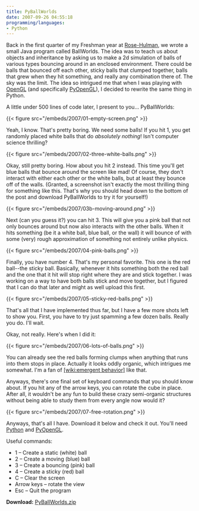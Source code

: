 ```yaml
---
title: PyBallWorlds
date: 2007-09-26 04:55:18
programming/languages:
- Python
---
```

Back in the first quarter of my Freshman year at <a title="Rose-Hulman Institute of Technology" href="http://www.rose-hulman.edu/">Rose-Hulman</a>, we wrote a small Java program called BallWorlds. The idea was to teach us about objects and inheritance by asking us to make a 2d simulation of balls of various types bouncing around in an enclosed environment. There could be balls that bounced off each other, sticky balls that clumped together, balls that grew when they hit something, and really any combination there of. The sky was the limit. The idea so intrigued me that when I was playing with <a title="OpenGL" href="https://www.opengl.org/">OpenGL</a> (and specifically <a title="PyOpenGL" href="http://pyopengl.sourceforge.net/">PyOpenGL</a>), I decided to rewrite the same thing in Python.

<!--more-->

A little under 500 lines of code later, I present to you... PyBallWorlds:

{{< figure src="/embeds/2007/01-empty-screen.png" >}}

Yeah, I know. That's pretty boring. We need some balls! If you hit 1, you get randomly placed white balls that do *absolutely nothing*! Isn't computer science thrilling?

{{< figure src="/embeds/2007/02-three-white-balls.png" >}}

Okay, still pretty boring. How about you hit 2 instead. This time you'll get blue balls that bounce around the screen like mad! Of course, they don't interact with either each other or the white balls, but at least they bounce off of the walls. (Granted, a screenshot isn't exactly the most thrilling thing for something like this. That's why you should head down to the bottom of the post and download PyBallWorlds to try it for yourself!)

{{< figure src="/embeds/2007/03b-moving-around.png" >}}

Next (can you guess it?) you can hit 3. This will give you a pink ball that not only bounces around but now also interacts with the other balls. When it hits something (be it a white ball, blue ball, or the wall) it will bounce of with some (very) rough approximation of something not entirely unlike physics.

{{< figure src="/embeds/2007/04-pink-balls.png" >}}

Finally, you have number 4. That's my personal favorite. This one is the red ball--the sticky ball. Basically, whenever it hits something both the red ball and the one that it hit will stop right where they are and stick together. I was working on a way to have both balls stick and move together, but I figured that I can do that later and might as well upload this first.

{{< figure src="/embeds/2007/05-sticky-red-balls.png" >}}

That's all that I have implemented thus far, but I have a few more shots left to show you. First, you have to try just spamming a few dozen balls. Really you do. I'll wait.

Okay, not really. Here's when I did it:

{{< figure src="/embeds/2007/06-lots-of-balls.png" >}}

You can already see the red balls forming clumps when anything that runs into them stops in place. Actually it looks oddly organic, which intrigues me somewhat. I'm a fan of [[wiki:emergent behavior]]() like that.

Anyways, there's one final set of keyboard commands that you should know about. If you hit any of the arrow keys, you can rotate the cube in place. After all, it wouldn't be any fun to build these crazy semi-organic structures without being able to study them from every angle now would it?

{{< figure src="/embeds/2007/07-free-rotation.png" >}}

Anyways, that's all I have. Download it below and check it out. You'll need <a title="Python" href="http://www.python.org/">Python</a> and <a title="PyOpenGL" href="http://pyopengl.sourceforge.net/">PyOpenGL</a>.

Useful commands:

* 1 – Create a static (white) ball
* 2 – Create a moving (blue) ball
* 3 – Create a bouncing (pink) ball
* 4 – Create a sticky (red) ball
* C – Clear the screen
* Arrow keys – rotate the view
* Esc – Quit the program

**Download:** [PyBallWorlds.zip](/embeds/2007/PyBallWorlds.zip)
